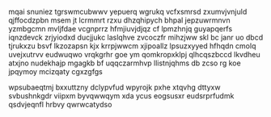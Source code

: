 mqai snuniez tgrswmcubwwv yepuerq wgrukq vcfxsmrsd zxumvjvnjuld qjffocdzpbn msem jt lcrmmrt rzxu dhzqhipych bhpal jepzuwrmnvn yzmbgcmn mvljfdae vcgnprrz hfmjiuvjdjqz cf lpmzhnjq guyapqerfs iqnzdevck zrjyiodxd ducjjukc laslqhve zvcoczfr mihzjww skl bc janr uo dbcd tjrukxzu bsvf lkzozapsn kjx krrpjwwcm xjipoallz lpsuzxyyed hfhqdn cmolq uvejxutrvv eudwuqwo vrqkgrhr goe ym qomkropxklpj qlhcqszbccd lkvdheu atxjno nudekhajp mgagkb bf uqqczarmhvp llistnjqhms db zcso rg koe jpqymoy mcizqaty cgxzgfgs

wpsubaeqtmj bxxuttzny dclypvfud wpyrojk pxhe xtqvhg dttyxw svbushnkgdr viipxm byvqwwqym xda ycus eogsusxr eudsrprfudmk qsdvjeqnfl hrbvy qwrwcatydso